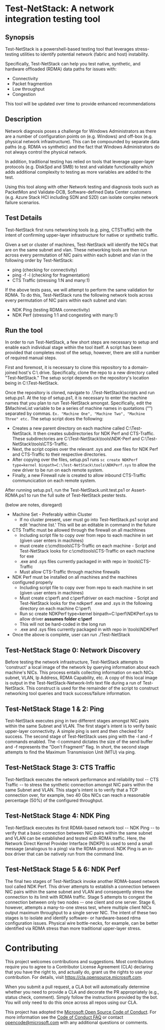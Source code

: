 
# Test-NetStack: A network integration testing tool

## Synopsis

Test-NetStack is a powershell-based testing tool that leverages stress-testing utilities to identify potential network (fabric and host) instability.

Specifically, Test-NetStack can help you test native, synthetic, and hardware offloaded (RDMA) data paths for issues with:

- Connectivity
- Packet fragmention
- Low throughput
- Congestion

This tool will be updated over time to provide enhanced recommendations

## Description

Network diagnosis poses a challenge for Windows Administrators as there are a number of configuration points on (e.g. Windows) and off-box (e.g. physical network infrastructure). This can be compounded by separate data paths (e.g. RDMA vs synthetic) and the fact that Windows Administrators do not always control the physical network.

In addition, traditional testing has relied on tools that leverage upper-layer protocols (e.g. DiskSpd and SMB) to test and validate functionality which adds additional complexity to testing as more variables are added to the test.

Using this tool along with other Network testing and diagnosis tools such as PacketMon and Validate-DCB, Software-defined Data Center customers (e.g. Azure Stack HCI including SDN and S2D) can isolate complex network failure scenarios.

## Test Details

Test-NetStack first runs networking tools (e.g. ping, CTSTraffic) with the intent of confirming upper-layer infrastructure for native or synthetic traffic. 

Given a set or cluster of machines, Test-NetStack will identify the NICs that are on the same subnet and vlan. These networking tools are then run across every permutation of NIC pairs within each subnet and vlan in the following order by Test-NetStack: 

- ping (checking for connectivity)
- ping -f -l (checking for fragmentation)
- CTS Traffic (stressing 1:N and many:1)

If the above tests pass, we will attempt to perform the same validation for RDMA. To do this, Test-NetStack runs the following network tools across every permutation of NIC pairs within each subnet and vlan: 
- NDK Ping (testing RDMA connectivity)
- NDK Perf (stressing 1:1 and congesting with many:1)

## Run the tool

In order to run Test-NetStack, a few short steps are necessary to setup and enable each individual stage within the tool itself. A script has been provided that completes most of the setup, however, there are still a number of required manual steps. 

First and foremost, it is necessary to clone this repository to a domain-joined host's C:\ drive. Specifically, clone the repo to a new directory called "Test-NetStack." The setup script depends on the repository's location being in C:\Test-NetStack. 

Once the repository is cloned, navigate to .\Test-NetStack\scripts and run setup.ps1. At the top of setup.ps1, it is necessary to enter the machine names that you plan to run Test-NetStack amongst. Specifically, edit the $MachineList variable to be a series of machine names in quotations ("") separated by commas.
`Ex. "Machine One", "Machine Two", "Machine Three" etc.` 
The setup script does the following:
- Creates a new parent directory on each machine called C:\Test-NetStack. It then creates subdirectories for NDK Perf and CTS-Traffic. These subdirectories are C:\Test-NetStack\tools\NDK-Perf and C:\Test-NetStack\tools\CTS-Traffic. 
- Next, the script copies over the relevant .sys and .exe files for NDK Perf and CTS-Traffic to their respective directories. 
- After copying over the files, setup.ps1 runs `sc create NDKPerf type=kernel binpath=C:\Test-NetStack\tools\NDKPerf.sys` to allow the new driver to be run on each remote system. 
- Finally, a new Firewall rule is created to allow inbound CTS-Traffic communcication on each remote system. 

After running setup.ps1, run the Test-NetStack.unit.test.ps1 or Assert-RDMA.ps1 to run the full suite of Test-NetStack pester tests. 


(below are notes, disregard)

- Machine Set - Preferably within Cluster
    - If no cluster present, user must go into Test-NetStack.ps1 script and edit 'machine list.' This will be an editable in command in the future
- CTS Traffic must be allowed through the firewall on all machhines
    - Including script file to copy over from repo to each machine in set (given user enters in machines)
    - must create c:\cmd\tools\CTS-Traffic on each machine - Script and Test-NetStack looks for c:\cmd\tools\CTS-Traffic on each machine for exe
    - .exe and .sys files currently packaged in with repo in \tools\CTS-Traffic
    - Must allow CTS-Traffic through machine firewalls 
- NDK Perf must be installed on all machines and the machines configured properly
    - Including script file to copy over from repo to each machine in set (given user enters in machines)
    - Must create c:\perf\ and c:\perf\driver on each machine - Script and Test-NetStack looks for the ndkperf .exe and .sys in the following directory on each machine C:\perf\
    - Run sc create NDKPerf type=kernel binpath=C:\perf\NDKPerf.sys to allow driver **assumes folder c:\perf**
    - This will not be hard-coded in the long run 
    - .exe and .sys files currently packaged in with repo in \tools\NDKPerf
- Once the above is complete, user can run ./Test-NetStack

## Test-NetStack Stage 0: Network Discovery
Before testing the network infrastructure, Test-NetStack attempts to 'construct' a local image of the network by querying information about each machine's NICs. This process entails collecting information on each NICs subnet, VLAN, Ip Address, RDMA Capability, etc. A copy of this local image is output in the Test-NetStack-Network-Info text file during a run of Test-NetStack. This construct is used for the remainder of the script to construct networking tool queries and track success/failure information. 

## Test-NetStack Stage 1 & 2: Ping
Test-NetStack executes ping in two different stages amongst NIC pairs within the same Subnet and VLAN. The first stage's intent is to verify basic upper-layer connectivity. A simple ping is sent and then checked for success. 
The second stage of Test-NetStack uses ping with the -l and -f commands enabled. The -l command dictates the size of the send buffer and -f represents the "Don't Fragment" flag. In short, the second stage attempts to find the Maximum Transmission Unit (MTU) via ping. 

## Test-NetStack Stage 3: CTS Traffic
Test-NetStack executes the network performance and reliability tool -- CTS Traffic -- to stress the synthetic connection amongst NIC pairs within the same Subnet and VLAN. This stage's intent is to verify that a TCP connection over, for example, two 40 Gbs NICs can reach a reasonable percentage (50%) of the configured throughput. 

## Test-NetStack Stage 4: NDK Ping 
Test-NetStack executes its first RDMA-based network tool -- NDK Ping -- to verify that a basic connection between NIC pairs within the same subnet and VLAN can be established and tested with RDMA traffic. Here, the Network Direct Kernel Provider Interface (NDKPI) is used to send a small message (analogous to a ping) via the RDMA protocol. NDK Ping is an in-box driver that can be natively run from the command line. 

## Test-NetStack Stage 5 & 6: NDK Perf
The final two stages of Test-NetStack invoke another RDMA-based network tool called NDK Perf. This driver attempts to establish a connection between NIC pairs within the same subnet and VLAN and consequently stress the connection to its limit with RDMA traffic. Stage 5 attempts to congest the connection between only two nodes -- one client and one server. Stage 6, however, attempts a many-to-one stress test, where multiple client NICs output maximum throughput to a single server NIC. The intent of these two stages is to isolate and identify software- or hardware-based rdma configuration issues. Physical wire bottle-necks, for example, can be better identified via RDMA stress than more traditional upper-layer stress. 

# Contributing

This project welcomes contributions and suggestions.  Most contributions require you to agree to a
Contributor License Agreement (CLA) declaring that you have the right to, and actually do, grant us
the rights to use your contribution. For details, visit https://cla.opensource.microsoft.com.

When you submit a pull request, a CLA bot will automatically determine whether you need to provide
a CLA and decorate the PR appropriately (e.g., status check, comment). Simply follow the instructions
provided by the bot. You will only need to do this once across all repos using our CLA.

This project has adopted the [Microsoft Open Source Code of Conduct](https://opensource.microsoft.com/codeofconduct/).
For more information see the [Code of Conduct FAQ](https://opensource.microsoft.com/codeofconduct/faq/) or
contact [opencode@microsoft.com](mailto:opencode@microsoft.com) with any additional questions or comments.
